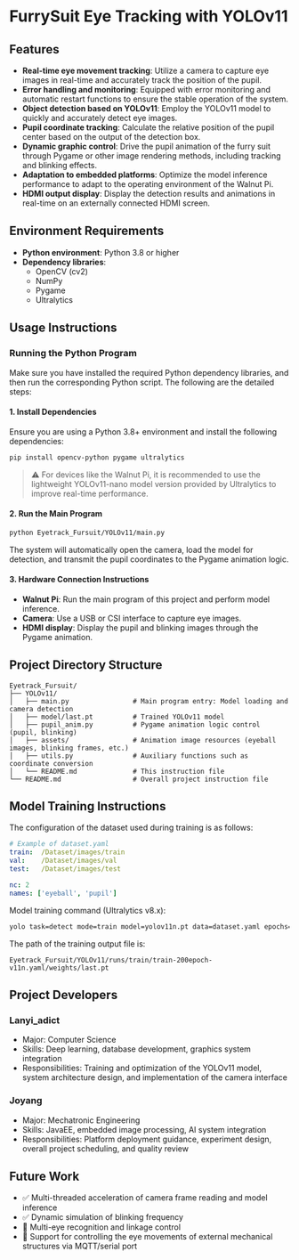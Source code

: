 # FurrySuit Eye Tracking with YOLOv11

## Features
- **Real-time eye movement tracking**: Utilize a camera to capture eye images in real-time and accurately track the position of the pupil.
- **Error handling and monitoring**: Equipped with error monitoring and automatic restart functions to ensure the stable operation of the system.
- **Object detection based on YOLOv11**: Employ the YOLOv11 model to quickly and accurately detect eye images.
- **Pupil coordinate tracking**: Calculate the relative position of the pupil center based on the output of the detection box.
- **Dynamic graphic control**: Drive the pupil animation of the furry suit through Pygame or other image rendering methods, including tracking and blinking effects.
- **Adaptation to embedded platforms**: Optimize the model inference performance to adapt to the operating environment of the Walnut Pi.
- **HDMI output display**: Display the detection results and animations in real-time on an externally connected HDMI screen.

## Environment Requirements
- **Python environment**: Python 3.8 or higher
- **Dependency libraries**:
  - OpenCV (cv2)
  - NumPy
  - Pygame
  - Ultralytics

## Usage Instructions
### Running the Python Program
Make sure you have installed the required Python dependency libraries, and then run the corresponding Python script. The following are the detailed steps:

#### 1. Install Dependencies
Ensure you are using a Python 3.8+ environment and install the following dependencies:
```bash
pip install opencv-python pygame ultralytics
```
> ⚠️ For devices like the Walnut Pi, it is recommended to use the lightweight YOLOv11-nano model version provided by Ultralytics to improve real-time performance.

#### 2. Run the Main Program
```bash
python Eyetrack_Fursuit/YOLOv11/main.py
```
The system will automatically open the camera, load the model for detection, and transmit the pupil coordinates to the Pygame animation logic.

#### 3. Hardware Connection Instructions
* **Walnut Pi**: Run the main program of this project and perform model inference.
* **Camera**: Use a USB or CSI interface to capture eye images.
* **HDMI display**: Display the pupil and blinking images through the Pygame animation.

## Project Directory Structure
```
Eyetrack_Fursuit/
├── YOLOv11/
│   ├── main.py                # Main program entry: Model loading and camera detection
│   ├── model/last.pt          # Trained YOLOv11 model
│   ├── pupil_anim.py          # Pygame animation logic control (pupil, blinking)
│   ├── assets/                # Animation image resources (eyeball images, blinking frames, etc.)
│   ├── utils.py               # Auxiliary functions such as coordinate conversion
│   └── README.md              # This instruction file
└── README.md                  # Overall project instruction file
```

## Model Training Instructions
The configuration of the dataset used during training is as follows:
```yaml
# Example of dataset.yaml
train:  /Dataset/images/train
val:    /Dataset/images/val
test:   /Dataset/images/test

nc: 2
names: ['eyeball', 'pupil']
```
Model training command (Ultralytics v8.x):
```bash
yolo task=detect mode=train model=yolov11n.pt data=dataset.yaml epochs=200 imgsz=640
```
The path of the training output file is:
```
Eyetrack_Fursuit/YOLOv11/runs/train/train-200epoch-v11n.yaml/weights/last.pt
```

## Project Developers
### Lanyi_adict
* Major: Computer Science
* Skills: Deep learning, database development, graphics system integration
* Responsibilities: Training and optimization of the YOLOv11 model, system architecture design, and implementation of the camera interface

### Joyang
* Major: Mechatronic Engineering
* Skills: JavaEE, embedded image processing, AI system integration
* Responsibilities: Platform deployment guidance, experiment design, overall project scheduling, and quality review

## Future Work
* ✅ Multi-threaded acceleration of camera frame reading and model inference
* ✅ Dynamic simulation of blinking frequency
* 🚧 Multi-eye recognition and linkage control
* 🚧 Support for controlling the eye movements of external mechanical structures via MQTT/serial port